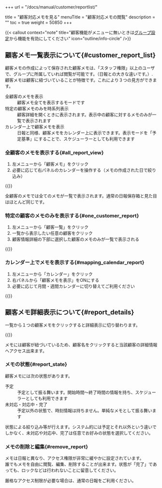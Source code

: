 +++
url = "/docs/manual/customer/reportlist/"

title = "顧客対応メモを見る"
menuTitle = "顧客対応メモの閲覧"
description = ""
toc = true
weight = 50850
+++

{{< callout context="note" title="顧客機能がメニューに無いときは[グループ設定](/docs/setup/setting-group/#optionalFunction)から機能を有効にしてください" icon="outline/info-circle" />}}

## 顧客メモ一覧表示について{#customer_report_list}

顧客メモの作成によって保存された顧客メモは、「スタッフ権限」以上のユーザで、グループに所属していれば閲覧が可能です。（日報との大きな違いです。）.
顧客メモは顧客に紐づいていることが特徴です。これにより３つの見方ができます。

<dl class="basic">
<dt>全顧客のメモを表示</dt>
<dd>顧客メモ全てを表示するモードです</dd>
<dt>特定の顧客メモのみを時系列表示</dt>
<dd>顧客詳細を開くときに表示されます。表示中の顧客に対するメモのみが一覧で表示されます</dd>
<dt>カレンダー上で顧客メモを表示</dt>
<dd>日報と同様、顧客メモをカレンダー上に表示できます。表示モードを「予定基準」にすることで、スケジューラーとしても利用できます</dd>
</dl>

### 全顧客のメモを表示する{#all_report_view}

1. 左メニューから「顧客メモ」をクリック
2. 必要に応じて右パネルのカレンダーを操作する（メモの作成された日で絞り込み）

{{<iTablet filename="img/customerMemoBox" msg="全部のメモが見れるよ" alice="ok" >}}

全顧客のメモでは全てのメモが一覧で表示されます。通常の日報保存箱と見た目はほとんど同じです。

### 特定の顧客のメモのみを表示する{#one_customer_report}

1. 左メニューから「顧客一覧」をクリック
2. 一覧から表示したい任意の顧客をクリック
3. 顧客情報詳細の下部に選択した顧客のメモのみが一覧で表示される

{{<iTablet filename="img/customerOneMemo" msg="特定顧客のメモだけ全部見れるよ" alice="ok" >}}

### カレンダー上でメモを表示する{#mapping_calendar_report}

1. 左メニューから「カレンダー」をクリック
2. 右パネルから「顧客メモを表示」をONにする
3. 必要に応じて月間・週間カレンダーに切り替えてご利用ください

{{<iTablet filename="img/customerMemoCalendar" msg="カレンダー上にメモを表示すればスケジューラーとしても使えるよ" alice="ok" >}}

## 顧客メモ詳細表示について{#report_details}

一覧から１つの顧客メモをクリックすると詳細表示に切り替わります。

{{<iTablet filename="img/customerMemoDetail" msg="メモ詳細画面だよ" alice="book" >}}

メモには顧客が紐づいているため、顧客名をクリックすると当該顧客の詳細情報へアクセス出来ます。

### メモの状態{#report_state}

顧客メモには次の状態があります。

<dl class="basic">
<dt>予定</dt>
<dd>予定として振る舞います。開始時間〜終了時間の情報を持ち、スケジューラーとしても利用できます</dd>
<dt>未対応・対応中・完了</dt>
<dd>予定以外の状態で、時刻情報は持ちません。単純なメモとして振る舞います</dd>
</dl>

状態による絞り込み等が行えます。システム的には予定とそれ以外という違いでしかなく、未対応や対応中、完了は任意でお好みの状態を選択してください。

### メモの削除と編集{#remove_report}

メモは日報と異なり、アクセス権限が非常に緩やかに設定されています。  
誰でもメモを自由に閲覧、編集、削除することが出来ます。状態が「完了」であっても、ロックなどは行われないことに留意してください。

厳格なアクセス制限が必要な場合は、通常の日報をご利用ください。
